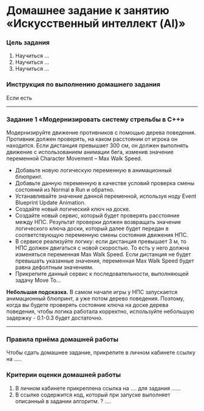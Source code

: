 # Домашнее задание к занятию «Искусственный интеллект (AI)»

### Цель задания

1. Научиться ...
2. Научиться ...
3. Научиться ...

### Инструкция по выполнению домашнего задания

Если есть

------

### Задание 1 «Модернизировать систему стрельбы в С++»

Модернизируйте движение противников с помощью дерева поведения. Противник должен проверять, на каком расстоянии от игрока он находится. Если дистанция превышает 300 см, он должен выполнять движение с использованием анимации бега, изменив значение переменной Character Movement – Max Walk Speed.  

- Добавьте новую логическую переменную в анимационный блюпринт. 
- Добавьте данную переменную в качестве условий проверка смены состояний из Normal в Run и обратно.
- Устанавливайте значение данной переменной, используя ноду Event Blueprint Update Animation.
- Создайте новый логический ключ на доске.
- Создайте новый сервис, который будет проверять расстояние между НПС. Результат проверки должен возвращать значение логического ключа доски, который далее будет передан в соответствующую переменную смены состояния движения НПС.
- В сервисе реализуйте логику: если дистанция превышает 3 м, то НПС должен двигаться с новой скоростью. То есть у него должна изменяться переменная Max Walk Speed. Если дистанция не будет превышать указанные значения, переменная Max Walk Speed будет равна дефолтным значениям.
- Прикрепите данный сервис к последовательности, выполняющей задачу Move To…

**Небольшая подсказка.** В самом начале игры у НПС запускается анимационный блюпринт, а уже потом дерево поведения. Поэтому, когда вы будете проверять состояние ключа на доске дерева поведения, чтобы логика работала корректно, используйте небольшую задержку - 0.1-0.3 будет достаточно.

------

### Правила приёма домашней работы

Чтобы сдать домашнее задание, прикрепите в личном кабинете ссылку на .....

### Критерии оценки домашней работы

1. В личном кабинете прикреплена ссылка на .... для задания ......
2. В ссылке содержится код, который при запуске выполняет описанный в задании алгоритм. ? ....

